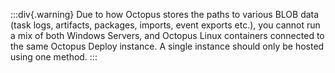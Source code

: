 :::div{.warning}
Due to how Octopus stores the paths to various BLOB data (task logs, artifacts, packages, imports, event exports etc.), you cannot run a mix of both Windows Servers, and Octopus Linux containers connected to the same Octopus Deploy instance.  A single instance should only be hosted using one method.
:::